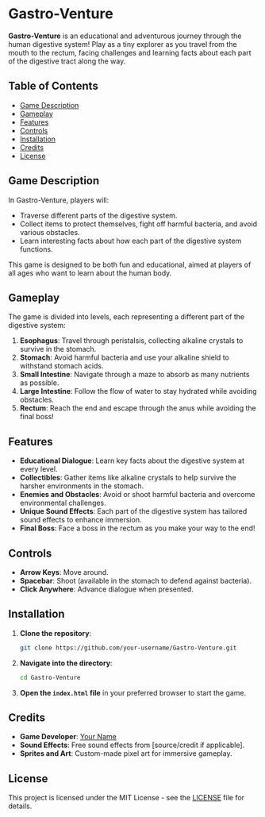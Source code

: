 # Gastro-Venture

**Gastro-Venture** is an educational and adventurous journey through the human digestive system! Play as a tiny explorer as you travel from the mouth to the rectum, facing challenges and learning facts about each part of the digestive tract along the way.

## Table of Contents
- [Game Description](#game-description)
- [Gameplay](#gameplay)
- [Features](#features)
- [Controls](#controls)
- [Installation](#installation)
- [Credits](#credits)
- [License](#license)

## Game Description
In Gastro-Venture, players will:
- Traverse different parts of the digestive system.
- Collect items to protect themselves, fight off harmful bacteria, and avoid various obstacles.
- Learn interesting facts about how each part of the digestive system functions.

This game is designed to be both fun and educational, aimed at players of all ages who want to learn about the human body.

## Gameplay
The game is divided into levels, each representing a different part of the digestive system:
1. **Esophagus**: Travel through peristalsis, collecting alkaline crystals to survive in the stomach.
2. **Stomach**: Avoid harmful bacteria and use your alkaline shield to withstand stomach acids.
3. **Small Intestine**: Navigate through a maze to absorb as many nutrients as possible.
4. **Large Intestine**: Follow the flow of water to stay hydrated while avoiding obstacles.
5. **Rectum**: Reach the end and escape through the anus while avoiding the final boss!

## Features
- **Educational Dialogue**: Learn key facts about the digestive system at every level.
- **Collectibles**: Gather items like alkaline crystals to help survive the harsher environments in the stomach.
- **Enemies and Obstacles**: Avoid or shoot harmful bacteria and overcome environmental challenges.
- **Unique Sound Effects**: Each part of the digestive system has tailored sound effects to enhance immersion.
- **Final Boss**: Face a boss in the rectum as you make your way to the end!

## Controls
- **Arrow Keys**: Move around.
- **Spacebar**: Shoot (available in the stomach to defend against bacteria).
- **Click Anywhere**: Advance dialogue when presented.

## Installation
1. **Clone the repository**:
    ```bash
    git clone https://github.com/your-username/Gastro-Venture.git
    ```
2. **Navigate into the directory**:
    ```bash
    cd Gastro-Venture
    ```
3. **Open the `index.html` file** in your preferred browser to start the game.

## Credits
- **Game Developer**: [Your Name](https://github.com/evanalulu)
- **Sound Effects**: Free sound effects from [source/credit if applicable].
- **Sprites and Art**: Custom-made pixel art for immersive gameplay.

## License
This project is licensed under the MIT License - see the [LICENSE](LICENSE) file for details.
